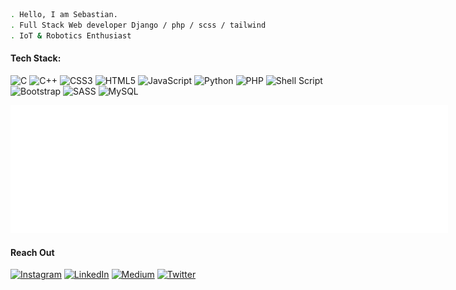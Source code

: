 

```bash
. Hello, I am Sebastian.
. Full Stack Web developer Django / php / scss / tailwind
. IoT & Robotics Enthusiast
```

<!-- ##### GitHub Stats:

<div style="display: inline-flex;">

  <img src="https://github-readme-stats.vercel.app/api?username=astianmuchui&theme=github_dark&hide_border=true&include_all_commits=true&count_private=true" width="350px">

 <img src="https://github-readme-streak-stats.herokuapp.com/?user=astianmuchui&theme=github_dark&hide_border=true" width="350px">

</div> -->

<!-- [![github activity graph](https://github-readme-activity-graph.cyclic.app/graph?username=astianmuchui&bg_color=000000&color=999900&line=969900&point=none&area=true&hide_border=true)](https://github.com/ashutosh00710/github-readme-activity-graph) -->


#### Tech Stack:
![C](https://img.shields.io/badge/c-%2300599C.svg?style=flat&logo=c&logoColor=white) ![C++](https://img.shields.io/badge/c++-%2300599C.svg?style=flat&logo=c%2B%2B&logoColor=white) ![CSS3](https://img.shields.io/badge/css3-%231572B6.svg?style=flat&logo=css3&logoColor=white) ![HTML5](https://img.shields.io/badge/html5-%23E34F26.svg?style=flat&logo=html5&logoColor=white) ![JavaScript](https://img.shields.io/badge/javascript-%23323330.svg?style=flat&logo=javascript&logoColor=%23F7DF1E) ![Python](https://img.shields.io/badge/python-3670A0?style=flat&logo=python&logoColor=ffdd54) ![PHP](https://img.shields.io/badge/php-%23777BB4.svg?style=flat&logo=php&logoColor=white) ![Shell Script](https://img.shields.io/badge/shell_script-%23121011.svg?style=flat&logo=gnu-bash&logoColor=white) ![Bootstrap](https://img.shields.io/badge/bootstrap-%23563D7C.svg?style=flat&logo=bootstrap&logoColor=white)  ![SASS](https://img.shields.io/badge/SASS-hotpink.svg?style=flat&logo=SASS&logoColor=white)  ![MySQL](https://img.shields.io/badge/mysql-%2300f.svg?style=flat&logo=mysql&logoColor=white)


<div style="display: inline-flex;">
<img src="https://raw.githubusercontent.com/astianmuchui/github-stats/master/generated/overview.svg#gh-dark-mode-only" width="350px">
<img src="https://raw.githubusercontent.com/astianmuchui/github-stats/master/generated/languages.svg#gh-dark-mode-only" width="350px">
</div>


#### Reach Out
[![Instagram](https://img.shields.io/badge/Instagram-%23E4405F.svg?logo=Instagram&logoColor=white)](https://instagram.com/astianmuchui) [![LinkedIn](https://img.shields.io/badge/LinkedIn-%230077B5.svg?logo=linkedin&logoColor=white)](https://linkedin.com/in/astianmuchui) [![Medium](https://img.shields.io/badge/Medium-12100E?logo=medium&logoColor=white)](https://medium.com/@sebastianmuchui) [![Twitter](https://img.shields.io/badge/Twitter-%231DA1F2.svg?logo=Twitter&logoColor=white)](https://twitter.com/astianmuchui) 
